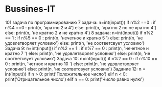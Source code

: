 # Bussines-IT
101 задача по программированию
7 задача:
n=int(input())
if n%2 ==0 :
    if n%4 ==0 :
        print(n, 'кратно 2 и 4')
    else:
        print(n, 'кратно 2 но не кратно 4')
else:
    print(n, 'не кратно 2 и не кратно 4')
8 задача:
n=int(input())
if n%2 == 1 :
    if n%5 == 0 :
        print(n, 'нечетное и кратно 5 ')
    else:
        print(n, 'не удовлетворяет условию')
else:
    print(n, 'не соответсвует условию')
Задача 9:
n=int(input())
if n%2 == 1 :
    if n%7 == 0 :
        print(n, 'нечетное и кратно 7 ')
    else:
        print(n, 'не удовлетворяет условию')
else:
    print(n, 'не соответсвует условию')
Задача 10:
n=int(input())
if n%2 == 0 :
    if n%10 == 0 :
        print(n, 'четное и кратно 10 ')
    else:
        print(n, 'не удовлетворяет условию')
else:
    print(n, 'не соответсвует условию')
Задание  12:
n = int(input())
if n > 0:
    print('Положительное число')
elif n < 0:
    print('Отрицательное число')
elif n == 0:
    print('Число равно нулю')
